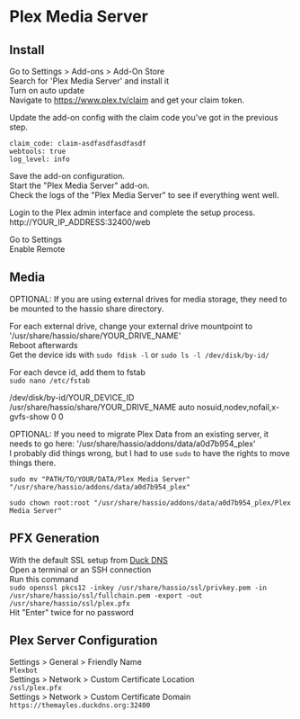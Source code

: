 # Plex Media Server

## Install  
Go to Settings > Add-ons > Add-On Store  
Search for 'Plex Media Server' and install it  
Turn on auto update  
Navigate to https://www.plex.tv/claim and get your claim token.  

Update the add-on config with the claim code you've got in the previous step.  
```
claim_code: claim-asdfasdfasdfasdf  
webtools: true  
log_level: info  
```
Save the add-on configuration.  
Start the "Plex Media Server" add-on.  
Check the logs of the "Plex Media Server" to see if everything went well.  

Login to the Plex admin interface and complete the setup process.  
http://YOUR_IP_ADDRESS:32400/web  

Go to Settings  
Enable Remote  

## Media  
OPTIONAL: If you are using external drives for media storage, they need to be mounted to the hassio share directory.  

For each external drive, change your external drive mountpoint to '/usr/share/hassio/share/YOUR_DRIVE_NAME'  
Reboot afterwards  
Get the device ids with `sudo fdisk -l` or `sudo ls -l /dev/disk/by-id/`  

For each devce id, add them to fstab  
`sudo nano /etc/fstab`  

/dev/disk/by-id/YOUR_DEVICE_ID /usr/share/hassio/share/YOUR_DRIVE_NAME auto nosuid,nodev,nofail,x-gvfs-show 0 0  

OPTIONAL: If you need to migrate Plex Data from an existing server, it needs to go here: '/usr/share/hassio/addons/data/a0d7b954_plex'  
I probably did things wrong, but I had to use `sudo` to have the rights to move things there.  

`sudo mv "PATH/TO/YOUR/DATA/Plex Media Server" "/usr/share/hassio/addons/data/a0d7b954_plex"`  

`sudo chown root:root "/usr/share/hassio/addons/data/a0d7b954_plex/Plex Media Server"`  

## PFX Generation
With the default SSL setup from [Duck DNS](DUCKDNS.md)  
Open a terminal or an SSH connection  
Run this command  
`sudo openssl pkcs12 -inkey /usr/share/hassio/ssl/privkey.pem -in /usr/share/hassio/ssl/fullchain.pem -export -out /usr/share/hassio/ssl/plex.pfx`  
Hit "Enter" twice for no password  

## Plex Server Configuration
Settings > General > Friendly Name  
`Plexbot`  
Settings > Network > Custom Certificate Location  
`/ssl/plex.pfx`  
Settings > Network > Custom Certificate Domain  
`https://themayles.duckdns.org:32400`  